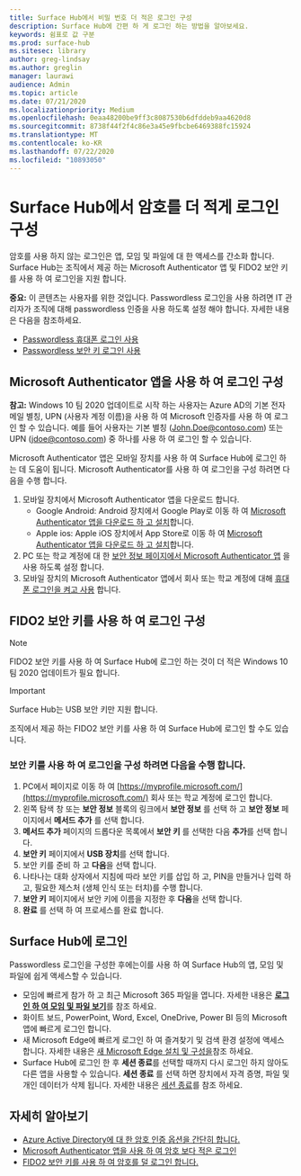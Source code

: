```yaml
---
title: Surface Hub에서 비밀 번호 더 적은 로그인 구성
description: Surface Hub에 간편 하 게 로그인 하는 방법을 알아보세요.
keywords: 쉼표로 값 구분
ms.prod: surface-hub
ms.sitesec: library
author: greg-lindsay
ms.author: greglin
manager: laurawi
audience: Admin
ms.topic: article
ms.date: 07/21/2020
ms.localizationpriority: Medium
ms.openlocfilehash: 0eaa48200be9ff3c8087530b6dfddeb9aa4620d8
ms.sourcegitcommit: 8738f44f2f4c86e3a45e9fbcbe6469388fc15924
ms.translationtype: MT
ms.contentlocale: ko-KR
ms.lasthandoff: 07/22/2020
ms.locfileid: "10893050"
---
```

# Surface Hub에서 암호를 더 적게 로그인 구성

 
암호를 사용 하지 않는 로그인은 앱, 모임 및 파일에 대 한 액세스를 간소화 합니다. Surface Hub는 조직에서 제공 하는 Microsoft Authenticator 앱 및 FIDO2 보안 키를 사용 하 여 로그인을 지원 합니다.

**중요:** 이 콘텐츠는 사용자를 위한 것입니다. Passwordless 로그인을 사용 하려면 IT 관리자가 조직에 대해 passwordless 인증을 사용 하도록 설정 해야 합니다. 자세한 내용은 다음을 참조하세요.

- [Passwordless 휴대폰 로그인 사용](https://docs.microsoft.com/azure/active-directory/authentication/howto-authentication-passwordless-phone)
- [Passwordless 보안 키 로그인 사용](https://docs.microsoft.com/azure/active-directory/authentication/howto-authentication-passwordless-security-key)


## Microsoft Authenticator 앱을 사용 하 여 로그인 구성

**참고:** Windows 10 팀 2020 업데이트로 시작 하는 사용자는 Azure AD의 기본 전자 메일 별칭, UPN (사용자 계정 이름)을 사용 하 여 Microsoft 인증자를 사용 하 여 로그인 할 수 있습니다. 예를 들어 사용자는 기본 별칭 (John.Doe@contoso.com) 또는 UPN (jdoe@contoso.com) 중 하나를 사용 하 여 로그인 할 수 있습니다.
 
Microsoft Authenticator 앱은 모바일 장치를 사용 하 여 Surface Hub에 로그인 하는 데 도움이 됩니다. Microsoft Authenticator를 사용 하 여 로그인을 구성 하려면 다음을 수행 합니다.


1. 모바일 장치에서 Microsoft Authenticator 앱을 다운로드 합니다.
    - Google Android: Android 장치에서 Google Play로 이동 하 여 [Microsoft Authenticator 앱을 다운로드 하 고 설치](https://app.adjust.com/e3rxkc_7lfdtm?fallback=https%3A%2F%2Fplay.google.com%2Fstore%2Fapps%2Fdetails%3Fid%3Dcom.azure.authenticator)합니다.
    - Apple ios: Apple iOS 장치에서 App Store로 이동 하 여 [Microsoft Authenticator 앱을 다운로드 하 고 설치](https://app.adjust.com/e3rxkc_7lfdtm?fallback=https%3A%2F%2Fitunes.apple.com%2Fus%2Fapp%2Fmicrosoft-authenticator%2Fid983156458)합니다.
2. PC 또는 학교 계정에 대 한 [보안 정보 페이지에서 Microsoft Authenticator 앱](https://docs.microsoft.com/azure/active-directory/user-help/security-info-setup-auth-app#set-up-the-microsoft-authenticator-app-from-the-security-info-page) 을 사용 하도록 설정 합니다.
3. 모바일 장치의 Microsoft Authenticator 앱에서 회사 또는 학교 계정에 대해 [휴대폰 로그인을 켜고 사용](https://docs.microsoft.com/azure/active-directory/user-help/user-help-auth-app-sign-in#turn-on-and-use-phone-sign-in-for-your-work-or-school-account) 합니다.

 
## FIDO2 보안 키를 사용 하 여 로그인 구성

> [!NOTE]
>  FIDO2 보안 키를 사용 하 여 Surface Hub에 로그인 하는 것이 더 적은 Windows 10 팀 2020 업데이트가 필요 합니다.

> [!IMPORTANT]
> Surface Hub는 USB 보안 키만 지원 합니다.
 
조직에서 제공 하는 FIDO2 보안 키를 사용 하 여 Surface Hub에 로그인 할 수도 있습니다. 

### 보안 키를 사용 하 여 로그인을 구성 하려면 다음을 수행 합니다.


1. PC에서 페이지로 이동 하 여 [https://myprofile.microsoft.com/](https://myprofile.microsoft.com/) 회사 또는 학교 계정에 로그인 합니다.
2. 왼쪽 탐색 창 또는 **보안 정보** 블록의 링크에서 **보안 정보** 를 선택 하 고 **보안 정보** 페이지에서 **메서드 추가** 를 선택 합니다.
3. **메서드 추가** 페이지의 드롭다운 목록에서 **보안 키** 를 선택한 다음 **추가**를 선택 합니다.
4. **보안 키** 페이지에서 **USB 장치**를 선택 합니다.
5. 보안 키를 준비 하 고 **다음**을 선택 합니다.
6. 나타나는 대화 상자에서 지침에 따라 보안 키를 삽입 하 고, PIN을 만들거나 입력 하 고, 필요한 제스처 (생체 인식 또는 터치)를 수행 합니다.
7. **보안 키** 페이지에서 보안 키에 이름을 지정한 후 **다음**을 선택 합니다.
8. **완료** 를 선택 하 여 프로세스를 완료 합니다.

## Surface Hub에 로그인

Passwordless 로그인을 구성한 후에는이를 사용 하 여 Surface Hub의 앱, 모임 및 파일에 쉽게 액세스할 수 있습니다.

- 모임에 빠르게 참가 하 고 최근 Microsoft 365 파일을 엽니다. 자세한 내용은 [**로그인 하 여 모임 및 파일 보기**](https://support.microsoft.com/help/4506480/sign-in-to-see-your-meetings-and-files-on-surface-hub)를 참조 하세요.
- 화이트 보드, PowerPoint, Word, Excel, OneDrive, Power BI 등의 Microsoft 앱에 빠르게 로그인 합니다.
- 새 Microsoft Edge에 빠르게 로그인 하 여 즐겨찾기 및 검색 환경 설정에 액세스 합니다. 자세한 내용은 [새 Microsoft Edge 설치 및 구성을](surface-hub-install-chromium-edge.md)참조 하세요.
- Surface Hub에 로그인 한 후 **세션 종료**를 선택할 때까지 다시 로그인 하지 않아도 다른 앱을 사용할 수 있습니다. **세션 종료** 를 선택 하면 장치에서 자격 증명, 파일 및 개인 데이터가 삭제 됩니다. 자세한 내용은 [세션 종료](finishing-your-surface-hub-meeting.md)를 참조 하세요.


## 자세히 알아보기

- [Azure Active Directory에 대 한 암호 인증 옵션을 간단히 합니다.](https://docs.microsoft.com/azure/active-directory/authentication/concept-authentication-passwordless)
- [Microsoft Authenticator 앱을 사용 하 여 암호 보다 적은 로그인](https://docs.microsoft.com/azure/active-directory/authentication/howto-authentication-passwordless-phone)
- [FIDO2 보안 키를 사용 하 여 암호를 덜 로그인 합니다.](https://docs.microsoft.com/azure/active-directory/authentication/howto-authentication-passwordless-security-key#user-registration-and-management-of-fido2-security-keys)

